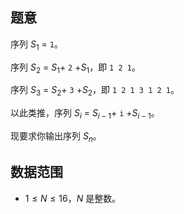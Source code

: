 ## 题意

序列 $S_1$ = `1`。

序列 $S_2$ = $S_1 +$ ` 2 ` $+S_1$，即 `1 2 1`。

序列 $S_3$ = $S_2 +$ `3` $+S_2$，即 `1 2 1 3 1 2 1`。

以此类推，序列 $S_i$ = $S_{i-1} +$ `i` $+S_{i-1}$。

现要求你输出序列 $S_n$。

## 数据范围

- $1≤N≤16$，$N$ 是整数。
